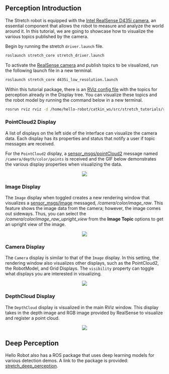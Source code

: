 ## Perception Introduction

The Stretch robot is equipped with the [Intel RealSense D435i camera](https://www.intelrealsense.com/depth-camera-d435i/), an essential component that allows the robot to measure and analyze the world around it. In this tutorial, we are going to showcase how to visualize the various topics published by the camera.

Begin by running the stretch `driver.launch` file.

```{.bash .shell-prompt}
roslaunch stretch_core stretch_driver.launch
```

To activate the [RealSense camera](https://www.intelrealsense.com/depth-camera-d435i/) and publish topics to be visualized, run the following launch file in a new terminal.

```{.bash .shell-prompt}
roslaunch stretch_core d435i_low_resolution.launch
```

Within this tutorial package, there is an [RViz config file](https://github.com/hello-robot/stretch_tutorials/blob/noetic/rviz/perception_example.rviz) with the topics for perception already in the Display tree. You can visualize these topics and the robot model by running the command below in a new terminal.

```{.bash .shell-prompt}
rosrun rviz rviz -d /home/hello-robot/catkin_ws/src/stretch_tutorials/rviz/perception_example.rviz
```

### PointCloud2 Display

A list of displays on the left side of the interface can visualize the camera data. Each display has its properties and status that notify a user if topic messages are received.

For the `PointCloud2` display, a [sensor_msgs/pointCloud2](http://docs.ros.org/en/lunar/api/sensor_msgs/html/msg/PointCloud2.html) message named `/camera/depth/color/points` is received and the GIF below demonstrates the various display properties when visualizing the data.

<p align="center">
  <img src="https://raw.githubusercontent.com/hello-robot/stretch_tutorials/noetic/images/perception_rviz.gif"/>
</p>

### Image Display
The `Image` display when toggled creates a new rendering window that visualizes a [sensor_msgs/Image](http://docs.ros.org/en/lunar/api/sensor_msgs/html/msg/Image.html) messaged, */camera/color/image_raw*. This feature shows the image data from the camera; however, the image comes out sideways. Thus, you can select the */camera/color/image_raw_upright_view* from the **Image Topic** options to get an upright view of the image.

<p align="center">
  <img src="https://raw.githubusercontent.com/hello-robot/stretch_tutorials/noetic/images/perception_image.gif"/>
</p>

### Camera Display
The `Camera` display is similar to that of the `Image` display. In this setting, the rendering window also visualizes other displays, such as the PointCloud2, the RobotModel, and Grid Displays. The `visibility` property can toggle what displays you are interested in visualizing.

<p align="center">
  <img src="https://raw.githubusercontent.com/hello-robot/stretch_tutorials/noetic/images/perception_camera.gif"/>
</p>

### DepthCloud Display
The `DepthCloud` display is visualized in the main RViz window. This display takes in the depth image and RGB image provided by RealSense to visualize and register a point cloud.

<p align="center">
  <img src="https://raw.githubusercontent.com/hello-robot/stretch_tutorials/noetic/images/perception_depth.gif"/>
</p>

## Deep Perception
Hello Robot also has a ROS package that uses deep learning models for various detection demos. A link to the package is provided: [stretch_deep_perception](https://github.com/hello-robot/stretch_ros/tree/master/stretch_deep_perception).